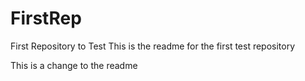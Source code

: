 # FirstRep
First Repository to Test
This is the readme for the first test repository

This is a change to the readme
